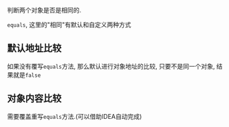 判断两个对象是否是相同的.

`equals`, 这里的"相同"有默认和自定义两种方式

## 默认地址比较

如果没有覆写`equals`方法, 那么默认进行对象地址的比较, 只要不是同一个对象, 结果就是`false`

## 对象内容比较

需要覆盖重写`equals`方法.(可以借助IDEA自动完成)





























